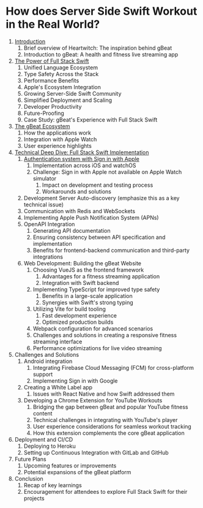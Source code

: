 # How does Server Side Swift Workout in the Real World?
1. [Introduction](docs/01-introduction.md)
   1. Brief overview of Heartwitch: The inspiration behind gBeat
   2. Introduction to gBeat: A health and fitness live streaming app
2. [The Power of Full Stack Swift](docs/02-full-stack-swift.md)
   1. Unified Language Ecosystem
   2. Type Safety Across the Stack
   3. Performance Benefits
   4. Apple's Ecosystem Integration
   5. Growing Server-Side Swift Community
   6. Simplified Deployment and Scaling
   7. Developer Productivity
   8. Future-Proofing
   9. Case Study: gBeat's Experience with Full Stack Swift
3. [The gBeat Ecosystem](docs/03-gbeat.md)
   1. How the applications work
   2. Integration with Apple Watch
   3. User experience highlights
4. [Technical Deep Dive: Full Stack Swift Implementation](docs/04-technology)
   1. [Authentication system with Sign in with Apple](docs/04-technology/01-authentication.md)
	  1. Implementation across iOS and watchOS
	  2. Challenge: Sign in with Apple not available on Apple Watch simulator
		 1. Impact on development and testing process
		 2. Workarounds and solutions
   2. Development Server Auto-discovery (emphasize this as a key technical issue)
   3. Communication with Redis and WebSockets
   4. Implementing Apple Push Notification System (APNs)
   5. OpenAPI Integration
	  1. Generating API documentation
	  2. Ensuring consistency between API specification and implementation
	  3. Benefits for frontend-backend communication and third-party integrations
   6. Web Development: Building the gBeat Website
	  1. Choosing VueJS as the frontend framework
		 1. Advantages for a fitness streaming application
		 2. Integration with Swift backend
	  2. Implementing TypeScript for improved type safety
		 1. Benefits in a large-scale application
		 2. Synergies with Swift's strong typing
	  3. Utilizing Vite for build tooling
		 1. Fast development experience
		 2. Optimized production builds
	  4. Webpack configuration for advanced scenarios
	  5. Challenges and solutions in creating a responsive fitness streaming interface
	  6. Performance optimizations for live video streaming
5. Challenges and Solutions
   1. Android integration
	  1. Integrating Firebase Cloud Messaging (FCM) for cross-platform support
	  2. Implementing Sign in with Google
   2. Creating a White Label app
	  1. Issues with React Native and how Swift addressed them
   3. Developing a Chrome Extension for YouTube Workouts
	  1. Bridging the gap between gBeat and popular YouTube fitness content
	  2. Technical challenges in integrating with YouTube's player
	  3. User experience considerations for seamless workout tracking
	  4. How this extension complements the core gBeat application
6. Deployment and CI/CD
   1. Deploying to Heroku
   2. Setting up Continuous Integration with GitLab and GitHub
7. Future Plans
   1. Upcoming features or improvements
   2. Potential expansions of the gBeat platform
8. Conclusion
   1. Recap of key learnings
   2. Encouragement for attendees to explore Full Stack Swift for their projects